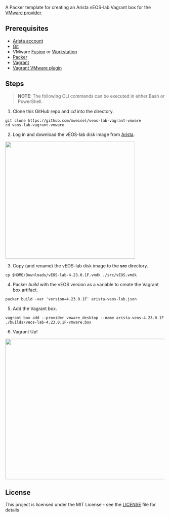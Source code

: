 A Packer template for creating an Arista vEOS-lab Vagrant box for the [VMware provider](https://www.vagrantup.com/vmware/index.html).

## Prerequisites

  * [Arista account](https://www.arista.com/en/user-registration)
  * [Git](https://git-scm.com)
  * VMware [Fusion](https://www.vmware.com/products/fusion.html) or [Workstation](https://www.vmware.com/products/workstation-pro.html)
  * [Packer](https://packer.io)
  * [Vagrant](https://vagrantup.com)
  * [Vagrant VMware plugin](https://www.vagrantup.com/vmware/index.html)

## Steps

> **NOTE**: The following CLI commands can be executed in either Bash or PowerShell.

1. Clone this GitHub repo and _cd_ into the directory.

```
git clone https://github.com/mweisel/veos-lab-vagrant-vmware
cd veos-lab-vagrant-vmware
```

2. Log in and download the vEOS-lab disk image from [Arista](https://www.arista.com/support/software-download).

<img src="https://res.cloudinary.com/binarynature/image/upload/v1573883854/veos-download-from-arista-site_vdzstv.png" width="410" height="369">

3. Copy (and rename) the vEOS-lab disk image to the **src** directory.

```
cp $HOME/Downloads/vEOS-lab-4.23.0.1F.vmdk ./src/vEOS.vmdk
```

4. Packer _build_ with the vEOS version as a variable to create the Vagrant box artifact.

```
packer build -var 'version=4.23.0.1F' arista-veos-lab.json
```

5. Add the Vagrant box. 

```
vagrant box add --provider vmware_desktop --name arista-veos-4.23.0.1F ./builds/veos-lab-4.23.0.1F-vmware.box
```

6. Vagrant Up!

<img src="https://res.cloudinary.com/binarynature/image/upload/v1573891094/veos-vagrant-posh_jj6ofw.png" width="622" height="443">

## License

This project is licensed under the MIT License - see the [LICENSE](LICENSE) file for details
